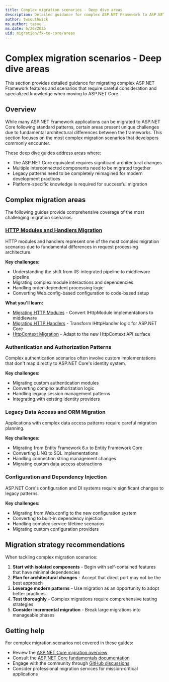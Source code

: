 ```yaml
---
title: Complex migration scenarios - Deep dive areas
description: Detailed guidance for complex ASP.NET Framework to ASP.NET Core migration scenarios
author: twsouthwick
ms.author: tasou
ms.date: 6/20/2025
uid: migration/fx-to-core/areas
---
```

# Complex migration scenarios - Deep dive areas

This section provides detailed guidance for migrating complex ASP.NET Framework features and scenarios that require careful consideration and specialized knowledge when moving to ASP.NET Core.

## Overview

While many ASP.NET Framework applications can be migrated to ASP.NET Core following standard patterns, certain areas present unique challenges due to fundamental architectural differences between the frameworks. This section focuses on the most complex migration scenarios that developers commonly encounter.

These deep dive guides address areas where:

* The ASP.NET Core equivalent requires significant architectural changes
* Multiple interconnected components need to be migrated together
* Legacy patterns need to be completely reimagined for modern development practices
* Platform-specific knowledge is required for successful migration

## Complex migration areas

The following guides provide comprehensive coverage of the most challenging migration scenarios:

### [HTTP Modules and Handlers Migration](http-modules.md)

HTTP modules and handlers represent one of the most complex migration scenarios due to fundamental differences in request processing architecture.

**Key challenges:**
* Understanding the shift from IIS-integrated pipeline to middleware pipeline
* Migrating complex module interactions and dependencies
* Handling order-dependent processing logic
* Converting Web.config-based configuration to code-based setup

**What you'll learn:**
* [Migrating HTTP Modules](http-modules.md) - Convert IHttpModule implementations to middleware
* [Migrating HTTP Handlers](http-handlers.md) - Transform IHttpHandler logic for ASP.NET Core
* [HttpContext Migration](http-context.md) - Adapt to the new HttpContext API surface

### Authentication and Authorization Patterns

Complex authentication scenarios often involve custom implementations that don't map directly to ASP.NET Core's identity system.

**Key challenges:**
* Migrating custom authentication modules
* Converting complex authorization logic
* Handling legacy session management patterns
* Integrating with existing identity providers

### Legacy Data Access and ORM Migration

Applications with complex data access patterns require careful migration planning.

**Key challenges:**
* Migrating from Entity Framework 6.x to Entity Framework Core
* Converting LINQ to SQL implementations
* Handling connection string management changes
* Migrating custom data access abstractions

### Configuration and Dependency Injection

ASP.NET Core's configuration and DI systems require significant changes to legacy patterns.

**Key challenges:**
* Migrating from Web.config to the new configuration system
* Converting to built-in dependency injection
* Handling complex service lifetime scenarios
* Migrating custom configuration providers

## Migration strategy recommendations

When tackling complex migration scenarios:

1. **Start with isolated components** - Begin with self-contained features that have minimal dependencies
2. **Plan for architectural changes** - Accept that direct port may not be the best approach
3. **Leverage modern patterns** - Use migration as an opportunity to adopt better practices
4. **Test thoroughly** - Complex migrations require comprehensive testing strategies
5. **Consider incremental migration** - Break large migrations into manageable phases

## Getting help

For complex migration scenarios not covered in these guides:

* Review the [ASP.NET Core migration overview](xref:migration/fx-to-core/index)
* Consult the [ASP.NET Core fundamentals documentation](xref:fundamentals/index)
* Engage with the community through [GitHub discussions](https://github.com/dotnet/aspnetcore/discussions)
* Consider professional migration services for mission-critical applications
